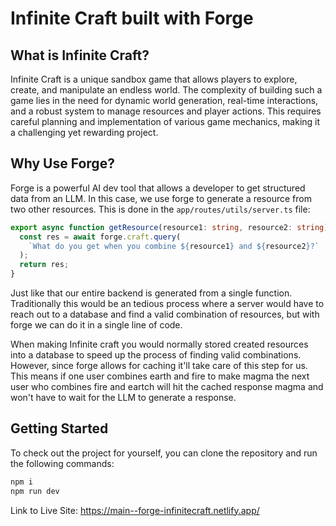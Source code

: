 # Infinite Craft built with Forge

## What is Infinite Craft?

Infinite Craft is a unique sandbox game that allows players to explore, create, and manipulate an endless world. The complexity of building such a game lies in the need for dynamic world generation, real-time interactions, and a robust system to manage resources and player actions. This requires careful planning and implementation of various game mechanics, making it a challenging yet rewarding project.

## Why Use Forge?

Forge is a powerful AI dev tool that allows a developer to get structured data from an LLM. In this case, we use forge to generate a resource from two other resources. This is done in the `app/routes/utils/server.ts` file:

```typescript
export async function getResource(resource1: string, resource2: string) {
  const res = await forge.craft.query(
    `What do you get when you combine ${resource1} and ${resource2}?`
  );
  return res;
}
```

Just like that our entire backend is generated from a single function. Traditionally this would be an tedious process where a server would have to reach out to a database and find a valid combination of resources, but with forge we can do it in a single line of code.

When making Infinite craft you would normally stored created resources into a database to speed up the process of finding valid combinations. However, since forge allows for caching it'll take care of this step for us. This means if one user combines earth and fire to make magma the next user who combines fire and eartch will hit the cached response magma and won't have to wait for the LLM to generate a response.

## Getting Started

To check out the project for yourself, you can clone the repository and run the following commands:

```bash
npm i
npm run dev
```

Link to Live Site: https://main--forge-infinitecraft.netlify.app/
